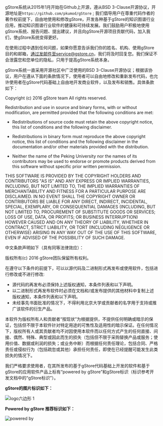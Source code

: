 gStore系统从2015年1月开始在Github上开源，遵从BSD 3-Clause开源协议，开源地址是`https://github.com/pkumod/gStore` ; 我们倡导用户在尊重代码作者的著作权前提下，自由地使用和修改gStore，开发各种基于gStore的知识图谱行业应用，推动知识图谱行业软件的健康和可持续发展。我们鼓励用户积极地使用gStore系统、报告问题、提出建议，并且向gStore开源项目贡献代码，加入我们，使gStore系统变得更好。

在使用过程中遇到任何问题，如果你愿意告诉我们你的姓名、机构、使用gStore目的和邮箱，通过发邮件至service@gstore.cn，我们将及时回复您。我们保证不会泄露您和您单位的隐私，只用于提高gStore系统本身。


gStore系统一直采用开源社区中广泛使用的BSD 3-Clause开源协议；根据该协议，用户在遵从下面的条款情况下，使用者可以自由地修改和重新发布代码，也允许使用者在gStore代码基础上自由地开发商业软件，以及发布和销售。具体条款如下：

Copyright (c) 2016 gStore team All rights reserved.

Redistribution and use in source and binary forms, with or without modification, are permitted provided that the following conditions are met:

- Redistributions of source code must retain the above copyright notice, this list of conditions and the following disclaimer.

- Redistributions in binary form must reproduce the above copyright notice, this list of conditions and the following disclaimer in the documentation and/or other materials provided with the distribution.

- Neither the name of the Peking University nor the names of its contributors may be used to endorse or promote products derived from this software without specific prior written permission.

THIS SOFTWARE IS PROVIDED BY THE COPYRIGHT HOLDERS AND CONTRIBUTORS "AS IS" AND ANY EXPRESS OR IMPLIED WARRANTIES, INCLUDING, BUT NOT LIMITED TO, THE IMPLIED WARRANTIES OF MERCHANTABILITY AND FITNESS FOR A PARTICULAR PURPOSE ARE DISCLAIMED. IN NO EVENT SHALL THE COPYRIGHT OWNER OR CONTRIBUTORS BE LIABLE FOR ANY DIRECT, INDIRECT, INCIDENTAL, SPECIAL, EXEMPLARY, OR CONSEQUENTIAL DAMAGES (INCLUDING, BUT NOT LIMITED TO, PROCUREMENT OF SUBSTITUTE GOODS OR SERVICES; LOSS OF USE, DATA, OR PROFITS; OR BUSINESS INTERRUPTION) HOWEVER CAUSED AND ON ANY THEORY OF LIABILITY, WHETHER IN CONTRACT, STRICT LIABILITY, OR TORT (INCLUDING NEGLIGENCE OR OTHERWISE) ARISING IN ANY WAY OUT OF THE USE OF THIS SOFTWARE, EVEN IF ADVISED OF THE POSSIBILITY OF SUCH DAMAGE.

中文条款声明如下（具有同等法律效应）：

版权所有(c) 2016 gStore团队保留所有权利。

在遵守以下条件的前提下，可以以源代码及二进制形式再发布或使用软件，包括进行修改或不进行修改:

- 源代码的再发布必须保持上述版权通知，本条件列表和以下声明。
- 以二进制形式再发布软件时必须在文档和/或发布提供的其他材料中复制上述版权通知，本条件列表和以下声明。
- 未经事先书面批准的情况下，不得利用北京大学或贡献者的名字用于支持或推广该软件的衍生产品。

本软件为版权所有人和贡献者“按现状”为根据提供，不提供任何明确或暗示的保证，包括但不限于本软件针对特定用途的可售性及适用性的暗示保证。在任何情况下，版权所有人或其贡献者均不对因使用本软件而以任何方式产生的任何直接、间接、偶然、特殊、典型或因此而生的损失（包括但不限于采购替换产品或服务；使用价值、数据或利润的损失；或业务中断）而根据任何责任理论，包括合同、严格责任或侵权行为（包括疏忽或其他）承担任何责任，即使在已经提醒可能发生此类损失的情况下。


我们严格要求使用者，在其所发布的基于gStore代码基础上开发的软件和基于gStore的应用软件产品上标有“powered by gStore”和gStore标识（标识参考开发文档中的“gStore标识”）。

**gStore的图片标识如下：**

![logo六边形 1](https://gstore-web.oss-cn-zhangjiakou.aliyuncs.com/mdimg/logo%E5%85%AD%E8%BE%B9%E5%BD%A2%201.png)


**Powered by gStore 推荐标识如下：**


![powered by](https://gstore-web.oss-cn-zhangjiakou.aliyuncs.com/mdimg/powered%20by.png)